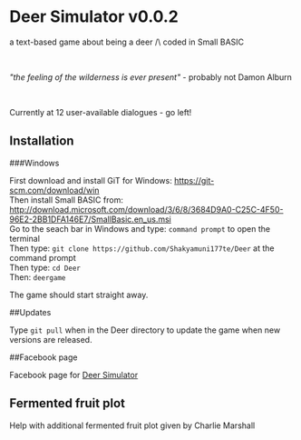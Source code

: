 # Deer Simulator v0.0.2

<p>a text-based game about being a deer /\ coded in Small BASIC</p></br>
<p><i>"the feeling of the wilderness is ever present"</i> - probably not Damon Alburn</p></br>

Currently at 12 user-available dialogues - go left!

## Installation

###Windows

First download and install GiT for Windows: <a href src="https://git-scm.com/download/win"> https://git-scm.com/download/win</a></br>
Then install Small BASIC from: <a href src="http://download.microsoft.com/download/3/6/8/3684D9A0-C25C-4F50-96E2-2BB1DFA146E7/SmallBasic.en_us.msi">http://download.microsoft.com/download/3/6/8/3684D9A0-C25C-4F50-96E2-2BB1DFA146E7/SmallBasic.en_us.msi</a></br>
Go to the seach bar in Windows and type: ```command prompt``` to open the terminal </br>
Then type: ```git clone https://github.com/Shakyamuni177te/Deer``` at the command prompt </br>
Then type: ```cd Deer``` </br>
Then: ```deergame``` </br>

The game should start straight away.

##Updates

Type ```git pull``` when in the Deer directory to update the game when new versions are released.

##Facebook page

Facebook page for <a href src="https://www.facebook.com/pages/Deer-Simulator/">Deer Simulator</a>

## Fermented fruit plot

Help with additional fermented fruit plot given by Charlie Marshall



